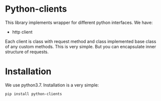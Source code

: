 # Python-clients

This library implements wrapper for different python interfaces. We have:

* http client

Each client is class with request method and class implemented base class of any custom methods. This is very simple. 
But you can encapsulate inner structure of requests.

# Installation

We use python3.7. Installation is a very simple:

    pip install python-clients
    